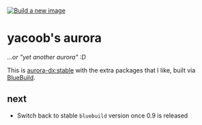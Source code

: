 [![Build a new image](https://github.com/yacoob/yaurora/actions/workflows/build.yaml/badge.svg)](https://github.com/yacoob/yaurora/actions/workflows/build.yaml)

# yacoob's aurora

_...or "yet another aurora" :D_

This is [aurora-dx:stable](https://github.com/ublue-os/bluefin/pkgs/container/aurora-dx/) with the extra packages that I like, built via [BlueBuild](https://blue-build.org/how-to/setup/).

## next

- Switch back to stable `bluebuild` version once 0.9 is released
